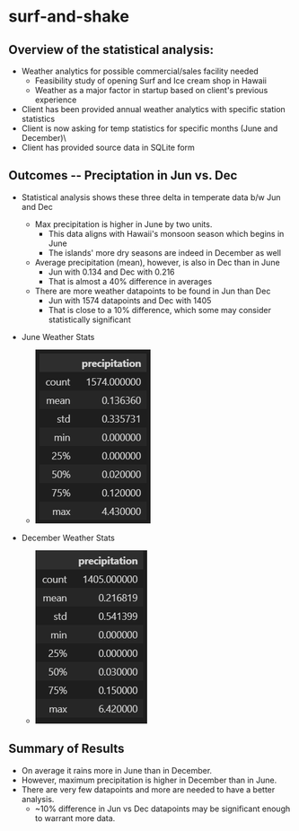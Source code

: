 # surf-and-shake

## Overview of the statistical analysis:

* Weather analytics for possible commercial/sales facility needed
    * Feasibility study of opening Surf and Ice cream shop in Hawaii
    * Weather as a major factor in startup based on client's previous experience
* Client has been provided annual weather analytics with specific station statistics
* Client is now asking for temp statistics for specific months (June and December)\
* Client has provided source data in SQLite form

## Outcomes -- Preciptation in Jun vs. Dec
* Statistical analysis shows these three delta in temperate data b/w Jun and Dec
    * Max precipitation is higher in June by two units. 
        * This data aligns with Hawaii's monsoon season which begins in June
        * The islands' more dry seasons are indeed in December as well
    * Average precipitation (mean), however, is also in Dec than in June
        * Jun with 0.134 and Dec with 0.216
        * That is almost a 40% difference in averages
    * There are more weather datapoints to be found in Jun than Dec
        * Jun with 1574 datapoints and Dec with 1405
        * That is close to a 10% difference, which some may consider statistically significant

* June Weather Stats
    * ![Jun_Weather_Stats](https://github.com/nabilram/surf-and-shake/blob/main/resources/june_temps.PNG)

* December Weather Stats
    * ![Dec_Weather_Stats](https://github.com/nabilram/surf-and-shake/blob/main/resources/dec_temps.PNG)
        
## Summary of Results
* On average it rains more in June than in December.
* However, maximum precipitation is higher in December than in June.
* There are very few datapoints and more are needed to have a better analysis. 
    * ~10% difference in Jun vs Dec datapoints may be significant enough to warrant more data.